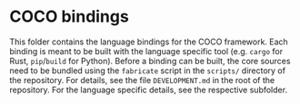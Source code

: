 # COCO bindings

This folder contains the language bindings for the COCO framework.
Each binding is meant to be built with the language specific tool (e.g. `cargo` for Rust, `pip`/`build` for Python).
Before a binding can be built, the core sources need to be bundled using the `fabricate` script in the `scripts/` directory of the repository.
For details, see the file `DEVELOPMENT.md` in the root of the repository.
For the language specific details, see the respective subfolder.
